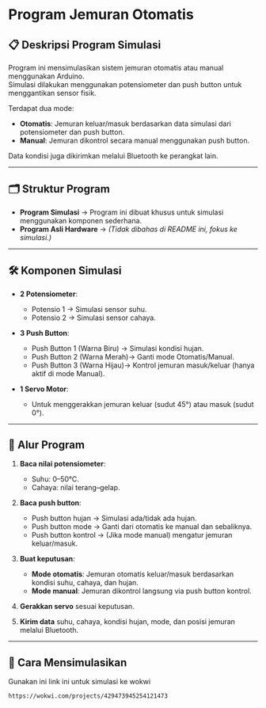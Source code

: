 # Program Jemuran Otomatis 


## 📋 Deskripsi Program Simulasi
Program ini mensimulasikan sistem jemuran otomatis atau manual menggunakan Arduino.  
Simulasi dilakukan menggunakan potensiometer dan push button untuk menggantikan sensor fisik.

Terdapat dua mode:
- **Otomatis**: Jemuran keluar/masuk berdasarkan data simulasi dari potensiometer dan push button.
- **Manual**: Jemuran dikontrol secara manual menggunakan push button.

Data kondisi juga dikirimkan melalui Bluetooth ke perangkat lain.

---

## 🗂️ Struktur Program
- **Program Simulasi** → Program ini dibuat khusus untuk simulasi menggunakan komponen sederhana.
- **Program Asli Hardware** → *(Tidak dibahas di README ini, fokus ke simulasi.)*

---

## 🛠️ Komponen Simulasi
- **2 Potensiometer**:
  - Potensio 1 → Simulasi sensor suhu.
  - Potensio 2 → Simulasi sensor cahaya.

- **3 Push Button**:
  - Push Button 1 (Warna Biru) → Simulasi kondisi hujan.
  - Push Button 2 (Warna Merah)→ Ganti mode Otomatis/Manual.
  - Push Button 3 (Warna Hijau)→ Kontrol jemuran masuk/keluar (hanya aktif di mode Manual).

- **1 Servo Motor**:
  - Untuk menggerakkan jemuran keluar (sudut 45°) atau masuk (sudut 0°).

---

## 🧠 Alur Program
1. **Baca nilai potensiometer**:
   - Suhu: 0–50°C.
   - Cahaya: nilai terang–gelap.

2. **Baca push button**:
   - Push button hujan → Simulasi ada/tidak ada hujan.
   - Push button mode → Ganti dari otomatis ke manual dan sebaliknya.
   - Push button kontrol → (Jika mode manual) mengatur jemuran keluar/masuk.

3. **Buat keputusan**:
   - **Mode otomatis**: Jemuran otomatis keluar/masuk berdasarkan kondisi suhu, cahaya, dan hujan.
   - **Mode manual**: Jemuran dikontrol langsung via push button kontrol.

4. **Gerakkan servo** sesuai keputusan.

5. **Kirim data** suhu, cahaya, kondisi hujan, mode, dan posisi jemuran melalui Bluetooth.

---

## 📄 Cara Mensimulasikan
Gunakan ini link ini untuk simulasi ke wokwi
 ```bash
https://wokwi.com/projects/429473945254121473
